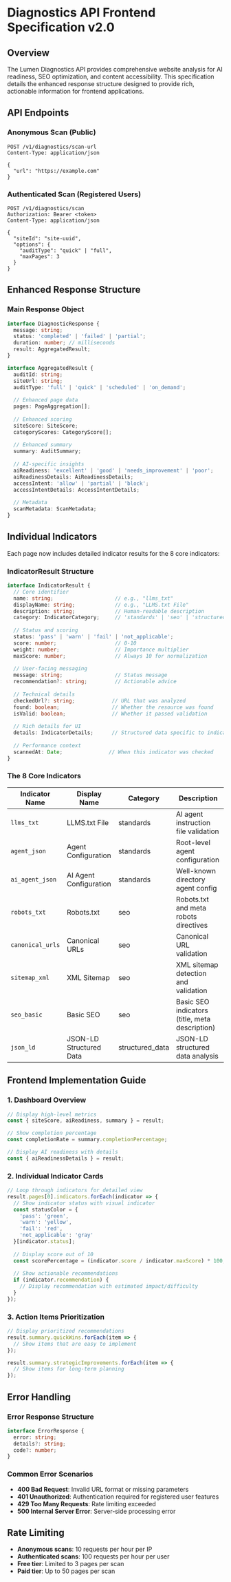 # Diagnostics API Frontend Specification v2.0

## Overview

The Lumen Diagnostics API provides comprehensive website analysis for AI readiness, SEO optimization, and content accessibility. This specification details the enhanced response structure designed to provide rich, actionable information for frontend applications.

## API Endpoints

### Anonymous Scan (Public)
```
POST /v1/diagnostics/scan-url
Content-Type: application/json

{
  "url": "https://example.com"
}
```

### Authenticated Scan (Registered Users)
```
POST /v1/diagnostics/scan
Authorization: Bearer <token>
Content-Type: application/json

{
  "siteId": "site-uuid",
  "options": {
    "auditType": "quick" | "full",
    "maxPages": 3
  }
}
```

## Enhanced Response Structure

### Main Response Object

```typescript
interface DiagnosticResponse {
  message: string;
  status: 'completed' | 'failed' | 'partial';
  duration: number; // milliseconds
  result: AggregatedResult;
}

interface AggregatedResult {
  auditId: string;
  siteUrl: string;
  auditType: 'full' | 'quick' | 'scheduled' | 'on_demand';
  
  // Enhanced page data
  pages: PageAggregation[];
  
  // Enhanced scoring
  siteScore: SiteScore;
  categoryScores: CategoryScore[];
  
  // Enhanced summary
  summary: AuditSummary;
  
  // AI-specific insights
  aiReadiness: 'excellent' | 'good' | 'needs_improvement' | 'poor';
  aiReadinessDetails: AiReadinessDetails;
  accessIntent: 'allow' | 'partial' | 'block';
  accessIntentDetails: AccessIntentDetails;
  
  // Metadata
  scanMetadata: ScanMetadata;
}
```

## Individual Indicators

Each page now includes detailed indicator results for the 8 core indicators:

### IndicatorResult Structure

```typescript
interface IndicatorResult {
  // Core identifier
  name: string;                    // e.g., "llms_txt"
  displayName: string;             // e.g., "LLMS.txt File"
  description: string;             // Human-readable description
  category: IndicatorCategory;     // 'standards' | 'seo' | 'structured_data' | etc.
  
  // Status and scoring
  status: 'pass' | 'warn' | 'fail' | 'not_applicable';
  score: number;                   // 0-10
  weight: number;                  // Importance multiplier
  maxScore: number;                // Always 10 for normalization
  
  // User-facing messaging
  message: string;                 // Status message
  recommendation?: string;         // Actionable advice
  
  // Technical details
  checkedUrl?: string;            // URL that was analyzed
  found: boolean;                 // Whether the resource was found
  isValid: boolean;               // Whether it passed validation
  
  // Rich details for UI
  details: IndicatorDetails;      // Structured data specific to indicator
  
  // Performance context
  scannedAt: Date;               // When this indicator was checked
}
```

### The 8 Core Indicators

| Indicator Name | Display Name | Category | Description |
|---------------|--------------|----------|-------------|
| `llms_txt` | LLMS.txt File | standards | AI agent instruction file validation |
| `agent_json` | Agent Configuration | standards | Root-level agent configuration |
| `ai_agent_json` | AI Agent Configuration | standards | Well-known directory agent config |
| `robots_txt` | Robots.txt | seo | Robots.txt and meta robots directives |
| `canonical_urls` | Canonical URLs | seo | Canonical URL validation |
| `sitemap_xml` | XML Sitemap | seo | XML sitemap detection and validation |
| `seo_basic` | Basic SEO | seo | Basic SEO indicators (title, meta description) |
| `json_ld` | JSON-LD Structured Data | structured_data | JSON-LD structured data analysis |

## Frontend Implementation Guide

### 1. Dashboard Overview
```typescript
// Display high-level metrics
const { siteScore, aiReadiness, summary } = result;

// Show completion percentage
const completionRate = summary.completionPercentage;

// Display AI readiness with details
const { aiReadinessDetails } = result;
```

### 2. Individual Indicator Cards
```typescript
// Loop through indicators for detailed view
result.pages[0].indicators.forEach(indicator => {
  // Show indicator status with visual indicator
  const statusColor = {
    'pass': 'green',
    'warn': 'yellow',
    'fail': 'red',
    'not_applicable': 'gray'
  }[indicator.status];
  
  // Display score out of 10
  const scorePercentage = (indicator.score / indicator.maxScore) * 100;
  
  // Show actionable recommendations
  if (indicator.recommendation) {
    // Display recommendation with estimated impact/difficulty
  }
});
```

### 3. Action Items Prioritization
```typescript
// Display prioritized recommendations
result.summary.quickWins.forEach(item => {
  // Show items that are easy to implement
});

result.summary.strategicImprovements.forEach(item => {
  // Show items for long-term planning
});
```

## Error Handling

### Error Response Structure
```typescript
interface ErrorResponse {
  error: string;
  details?: string;
  code?: number;
}
```

### Common Error Scenarios
- **400 Bad Request**: Invalid URL format or missing parameters
- **401 Unauthorized**: Authentication required for registered user features
- **429 Too Many Requests**: Rate limiting exceeded
- **500 Internal Server Error**: Server-side processing error

## Rate Limiting

- **Anonymous scans**: 10 requests per hour per IP
- **Authenticated scans**: 100 requests per hour per user
- **Free tier**: Limited to 3 pages per scan
- **Paid tier**: Up to 50 pages per scan